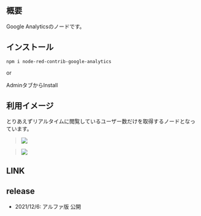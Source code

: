 

## 概要

Google Analyticsのノードです。

## インストール

```
npm i node-red-contrib-google-analytics
```

or

AdminタブからInstall

## 利用イメージ

とりあえずリアルタイムに閲覧しているユーザー数だけを取得するノードとなっています。

> ![](https://i.gyazo.com/ad8e0962b3763e63cda30ee621eb96fe.png)

> ![](https://i.gyazo.com/5d9e1d4ed32fd89c7d6d7507e5aafe48.png)

## LINK

## release

* 2021/12/6: アルファ版 公開